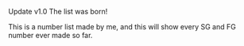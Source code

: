 Update v1.0
The list was born!

This is a number list made by me, and this will show every SG and FG number ever made so far.
